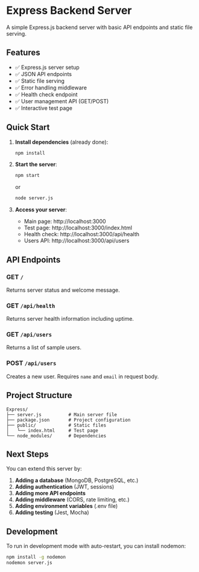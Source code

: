 # Express Backend Server

A simple Express.js backend server with basic API endpoints and static file serving.

## Features

- ✅ Express.js server setup
- ✅ JSON API endpoints
- ✅ Static file serving
- ✅ Error handling middleware
- ✅ Health check endpoint
- ✅ User management API (GET/POST)
- ✅ Interactive test page

## Quick Start

1. **Install dependencies** (already done):
   ```bash
   npm install
   ```

2. **Start the server**:
   ```bash
   npm start
   ```
   or
   ```bash
   node server.js
   ```

3. **Access your server**:
   - Main page: http://localhost:3000
   - Test page: http://localhost:3000/index.html
   - Health check: http://localhost:3000/api/health
   - Users API: http://localhost:3000/api/users

## API Endpoints

### GET `/`
Returns server status and welcome message.

### GET `/api/health`
Returns server health information including uptime.

### GET `/api/users`
Returns a list of sample users.

### POST `/api/users`
Creates a new user. Requires `name` and `email` in request body.

## Project Structure

```
Express/
├── server.js          # Main server file
├── package.json       # Project configuration
├── public/            # Static files
│   └── index.html     # Test page
└── node_modules/      # Dependencies
```

## Next Steps

You can extend this server by:

1. **Adding a database** (MongoDB, PostgreSQL, etc.)
2. **Adding authentication** (JWT, sessions)
3. **Adding more API endpoints**
4. **Adding middleware** (CORS, rate limiting, etc.)
5. **Adding environment variables** (.env file)
6. **Adding testing** (Jest, Mocha)

## Development

To run in development mode with auto-restart, you can install nodemon:
```bash
npm install -g nodemon
nodemon server.js
``` 